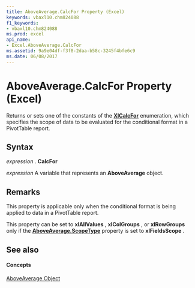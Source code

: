 ```yaml
---
title: AboveAverage.CalcFor Property (Excel)
keywords: vbaxl10.chm824088
f1_keywords:
- vbaxl10.chm824088
ms.prod: excel
api_name:
- Excel.AboveAverage.CalcFor
ms.assetid: 9a9e04df-f3f8-2daa-b58c-3245f4bfe6c9
ms.date: 06/08/2017
---
```



# AboveAverage.CalcFor Property (Excel)

Returns or sets one of the constants of the **[XlCalcFor](xlcalcfor-enumeration-excel.md)** enumeration, which specifies the scope of data to be evaluated for the conditional format in a PivotTable report.


## Syntax

 _expression_ . **CalcFor**

 _expression_ A variable that represents an **AboveAverage** object.


## Remarks

This property is applicable only when the conditional format is being applied to data in a PivotTable report.

This property can be set to **xlAllValues** , **xlColGroups** , or **xlRowGroups** only if the **[AboveAverage.ScopeType](aboveaverage-scopetype-property-excel.md)** property is set to **xlFieldsScope** .


## See also


#### Concepts


[AboveAverage Object](aboveaverage-object-excel.md)

